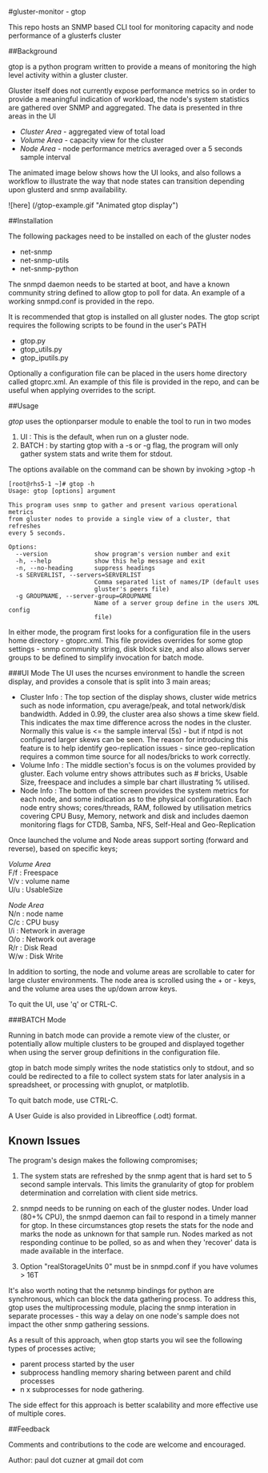 #gluster-monitor - gtop

This repo hosts an SNMP based CLI tool for monitoring capacity and node performance of a glusterfs cluster

##Background

gtop is a python program written to provide a means of monitoring the high level activity 
within a gluster cluster.

Gluster itself does not currently expose performance metrics so in order to provide a meaningful 
indication of workload, the node's system statistics are gathered over SNMP and aggregated. The data is presented in thre areas in the UI  
* *Cluster Area* - aggregated view of total load
* *Volume Area* - capacity view for the cluster
* *Node Area* - node performance metrics averaged over a 5 seconds sample interval  

The animated image below shows how the UI looks, and also follows a workflow to illustrate the way that node states can transition depending upon glusterd and snmp availability.

![here] (/gtop-example.gif "Animated gtop display")



##Installation

The following packages need to be installed on each of the gluster nodes  

* net-snmp
* net-snmp-utils
* net-snmp-python  

The snmpd daemon needs to be started at boot, and have a known community string defined 
to allow gtop to poll for data. An example of a working snmpd.conf is provided in the repo.

It is recommended that gtop is installed on all gluster nodes. The gtop script requires the following scripts to be found in the user's PATH  
- gtop.py
- gtop_utils.py
- gtop_iputils.py

Optionally a configuration file can be placed in the users home directory called gtoprc.xml. An example of this file is provided in the repo, and can be useful when applying overrides to the script.  

##Usage

*gtop* uses the optionparser module to enable the tool to run in two modes  

1. UI    : This is the default, when run on a gluster node.  
2. BATCH : by starting gtop with a -s or -g flag, the program will only gather system stats and write them for stdout.  

The options available on the command can be shown by invoking >gtop -h  
```
[root@rhs5-1 ~]# gtop -h
Usage: gtop [options] argument 

This program uses snmp to gather and present various operational metrics
from gluster nodes to provide a single view of a cluster, that refreshes
every 5 seconds.

Options:
  --version             show program's version number and exit
  -h, --help            show this help message and exit
  -n, --no-heading      suppress headings
  -s SERVERLIST, --servers=SERVERLIST
                        Comma separated list of names/IP (default uses
                        gluster's peers file)
  -g GROUPNAME, --server-group=GROUPNAME
                        Name of a server group define in the users XML config
                        file)
```


In either mode, the program first looks for a configuration file in the users
home directory - gtoprc.xml. This file provides overrides for some gtop settings - 
snmp community string, disk block size, and also allows server groups to be defined 
to simplify invocation for batch mode. 



###UI Mode
The UI uses the ncurses environment to handle the screen display, and provides a console 
that is split into 3 main areas;

- Cluster Info : The top section of the display shows, cluster wide metrics such as
node information, cpu average/peak, and total network/disk bandwidth. Added in 0.99, the cluster area also
shows a time skew field. This indicates the max time difference across the nodes in the cluster. Normally this 
value is <= the sample interval (5s) - but if ntpd is not configured larger skews can be seen. The reason for
introducing this feature is to help identify geo-replication issues - since geo-replication requires a common time 
source for all nodes/bricks to work correctly.  
- Volume Info  : The middle section's focus is on the volumes provided by gluster. Each
volume entry shows attributes such as # bricks, Usable Size, freespace
and includes a simple bar chart illustrating % utilised.
- Node Info    : The bottom of the screen provides the system metrics for each node, and some
indication as to the physical configuration. Each node entry shows; cores/threads, RAM,
 followed by utilisation metrics covering CPU Busy, Memory, network and disk and includes daemon 
 monitoring flags for CTDB, Samba, NFS, Self-Heal and Geo-Replication

Once launched the volume and Node areas support sorting (forward and reverse), based on specific keys;

*Volume Area*  
F/f : Freespace  
V/v : volume name  
U/u : UsableSize    

*Node Area*  
N/n : node name  
C/c : CPU busy  
I/i : Network in average  
O/o : Network out average  
R/r : Disk Read   
W/w : Disk Write    

In addition to sorting, the node and volume areas are scrollable to cater for large cluster environments. The node area
is scrolled using the + or - keys, and the volume area uses the up/down arrow keys.


To quit the UI, use 'q' or CTRL-C.


###BATCH Mode  

Running in batch mode can provide a remote view of the cluster, or potentially allow multiple clusters
to be grouped and displayed together when using the server group definitions in the configuration file.

gtop in batch mode simply writes the node statistics only to stdout, and so could be redirected to a file
to collect system stats for later analysis in a spreadsheet, or processing with gnuplot, or matplotlib.

To quit batch mode, use CTRL-C.

A User Guide is also provided in Libreoffice (.odt) format.

## Known Issues  

The program's design makes the following compromises;
 
1. The system stats are refreshed by the snmp agent that is hard set to 5 second
   sample intervals. This limits the granularity of gtop for problem determination and
   correlation with client side metrics.  
   
2. snmpd needs to be running on each of the gluster nodes. Under load (80+% CPU), 
   the snmpd daemon can fail to respond in a timely manner for gtop. In these circumstances
   gtop resets the stats for the node and marks the node as unknown for that sample run. Nodes 
   marked as not responding continue to be polled, so as and when they 'recover' data is 
   made available in the interface.
3. Option "realStorageUnits 0" must be in snmpd.conf if you have volumes > 16T 
   
It's also worth noting that the netsnmp bindings for python are synchronous, which can block
the data gathering process. To address this, gtop uses the multiprocessing module, placing the snmp interation
in separate processes - this way a delay on one node's sample does not impact the other snmp gathering
sessions. 

As a result of this approach, when gtop starts you wil see the following types of processes active;
- parent process started by the user
- subprocess handling memory sharing between parent and child processes
- n x subprocesses for node gathering. 

The side effect for this approach is better scalability and more effective use of multiple cores.



##Feedback

Comments and contributions to the code are welcome and encouraged. 


Author: paul dot cuzner at gmail dot com
